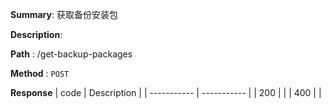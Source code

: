 **Summary**: 获取备份安装包

**Description**:

**Path** : /get-backup-packages

**Method** : `POST`

**Response**
| code      | Description |
| ----------- | ----------- |
|  200   |       |
|  400   |       |

